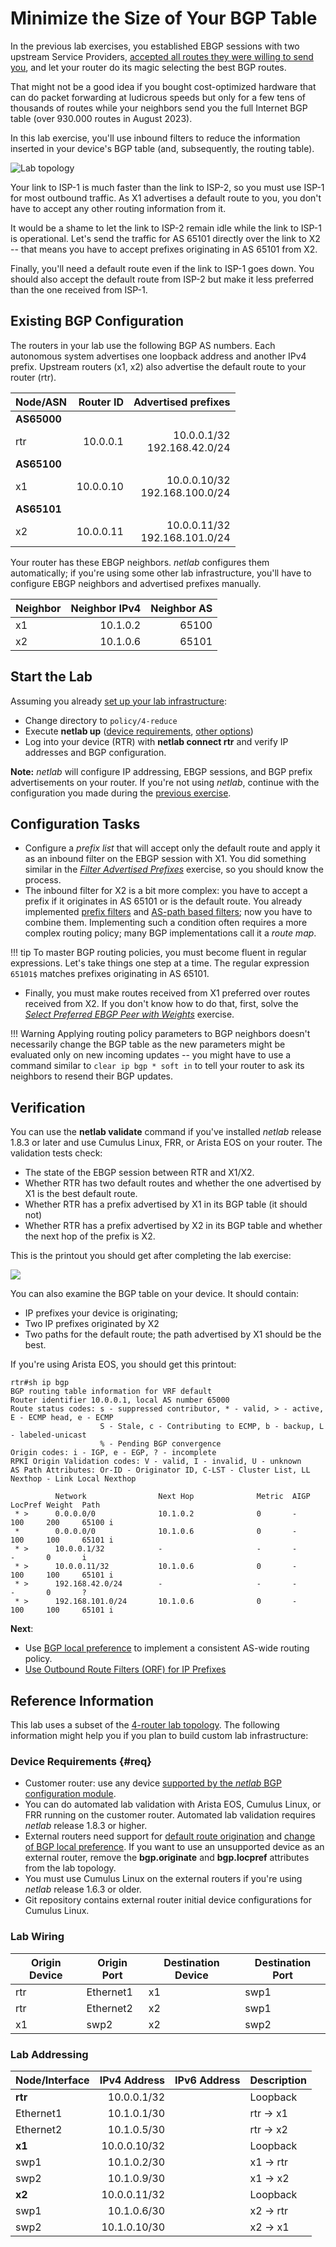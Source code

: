 # Minimize the Size of Your BGP Table

In the previous lab exercises, you established EBGP sessions with two upstream Service Providers, [accepted all routes they were willing to send you](../basic/2-multihomed.md), and let your router do its magic selecting the best BGP routes.

That might not be a good idea if you bought cost-optimized hardware that can do packet forwarding at ludicrous speeds but only for a few tens of thousands of routes while your neighbors send you the full Internet BGP table (over 930.000 routes in August 2023).

In this lab exercise, you'll use inbound filters to reduce the information inserted in your device's BGP table (and, subsequently, the routing table).

![Lab topology](topology-reduce.png)

Your link to ISP-1 is much faster than the link to ISP-2, so you must use ISP-1 for most outbound traffic. As X1 advertises a default route to you, you don't have to accept any other routing information from it.

It would be a shame to let the link to ISP-2 remain idle while the link to ISP-1 is operational. Let's send the traffic for AS 65101 directly over the link to X2 -- that means you have to accept prefixes originating in AS 65101 from X2.

Finally, you'll need a default route even if the link to ISP-1 goes down. You should also accept the default route from ISP-2 but make it less preferred than the one received from ISP-1.

## Existing BGP Configuration

The routers in your lab use the following BGP AS numbers. Each autonomous system advertises one loopback address and another IPv4 prefix. Upstream routers (x1, x2) also advertise the default route to your router (rtr).

| Node/ASN | Router ID | Advertised prefixes |
|----------|----------:|--------------------:|
| **AS65000** ||
| rtr | 10.0.0.1 | 10.0.0.1/32<br>192.168.42.0/24 |
| **AS65100** ||
| x1 | 10.0.0.10 | 10.0.0.10/32<br>192.168.100.0/24 |
| **AS65101** ||
| x2 | 10.0.0.11 | 10.0.0.11/32<br>192.168.101.0/24 |

Your router has these EBGP neighbors. _netlab_ configures them automatically; if you're using some other lab infrastructure, you'll have to configure EBGP neighbors and advertised prefixes manually.

| Neighbor | Neighbor IPv4 | Neighbor AS |
|----------|--------------:|------------:|
| x1 | 10.1.0.2 | 65100 |
| x2 | 10.1.0.6 | 65101 |

## Start the Lab

Assuming you already [set up your lab infrastructure](../1-setup.md):

* Change directory to `policy/4-reduce`
* Execute **netlab up** ([device requirements](#req), [other options](../external/index.md))
* Log into your device (RTR) with **netlab connect rtr** and verify IP addresses and BGP configuration.

**Note:** *netlab* will configure IP addressing, EBGP sessions, and BGP prefix advertisements on your router. If you're not using *netlab*, continue with the configuration you made during the [previous exercise](3-prefix.md).

## Configuration Tasks

* Configure a *prefix list* that will accept only the default route and apply it as an inbound filter on the EBGP session with X1. You did something similar in the _[Filter Advertised Prefixes](3-prefix.md)_ exercise, so you should know the process.
* The inbound filter for X2 is a bit more complex: you have to accept a prefix if it originates in AS 65101 or is the default route. You already implemented [prefix filters](3-prefix.md) and [AS-path based filters](2-stop-transit.md); now you have to combine them. Implementing such a condition often requires a more complex routing policy; many BGP implementations call it a *route map*. 

!!! tip
    To master BGP routing policies, you must become fluent in regular expressions. Let's take things one step at a time. The regular expression `65101$` matches prefixes originating in AS 65101.

* Finally, you must make routes received from X1 preferred over routes received from X2. If you don't know how to do that, first, solve the _[Select Preferred EBGP Peer with Weights](1-weights.md)_ exercise.

!!! Warning
    Applying routing policy parameters to BGP neighbors doesn't necessarily change the BGP table as the new parameters might be evaluated only on new incoming updates -- you might have to use a command similar to `clear ip bgp * soft in` to tell your router to ask its neighbors to resend their BGP updates.

## Verification

You can use the **netlab validate** command if you've installed *netlab* release 1.8.3 or later and use Cumulus Linux, FRR, or Arista EOS on your router. The validation tests check:

* The state of the EBGP session between RTR and X1/X2.
* Whether RTR has two default routes and whether the one advertised by X1 is the best default route.
* Whether RTR has a prefix advertised by X1 in its BGP table (it should not)
* Whether RTR has a prefix advertised by X2 in its BGP table and whether the next hop of the prefix is X2.

This is the printout you should get after completing the lab exercise:

![](policy-reduce-validate.png)

You can also examine the BGP table on your device. It should contain:

* IP prefixes your device is originating;
* Two IP prefixes originated by X2
* Two paths for the default route; the path advertised by X1 should be the best.

If you're using Arista EOS, you should get this printout:

```
rtr#sh ip bgp
BGP routing table information for VRF default
Router identifier 10.0.0.1, local AS number 65000
Route status codes: s - suppressed contributor, * - valid, > - active, E - ECMP head, e - ECMP
                    S - Stale, c - Contributing to ECMP, b - backup, L - labeled-unicast
                    % - Pending BGP convergence
Origin codes: i - IGP, e - EGP, ? - incomplete
RPKI Origin Validation codes: V - valid, I - invalid, U - unknown
AS Path Attributes: Or-ID - Originator ID, C-LST - Cluster List, LL Nexthop - Link Local Nexthop

          Network                Next Hop              Metric  AIGP       LocPref Weight  Path
 * >      0.0.0.0/0              10.1.0.2              0       -          100     200     65100 i
 *        0.0.0.0/0              10.1.0.6              0       -          100     100     65101 i
 * >      10.0.0.1/32            -                     -       -          -       0       i
 * >      10.0.0.11/32           10.1.0.6              0       -          100     100     65101 i
 * >      192.168.42.0/24        -                     -       -          -       0       ?
 * >      192.168.101.0/24       10.1.0.6              0       -          100     100     65101 i
```

**Next**:

* Use [BGP local preference](5-local-preference.md) to implement a consistent AS-wide routing policy.
* [Use Outbound Route Filters (ORF) for IP Prefixes](f-orf.md)

## Reference Information

This lab uses a subset of the [4-router lab topology](../external/4-router.md). The following information might help you if you plan to build custom lab infrastructure:

### Device Requirements {#req}

* Customer router: use any device [supported by the _netlab_ BGP configuration module](https://netlab.tools/platforms/#platform-routing-support).
* You can do automated lab validation with Arista EOS, Cumulus Linux, or FRR running on the customer router. Automated lab validation requires _netlab_ release 1.8.3 or higher.
* External routers need support for [default route origination](https://netlab.tools/plugins/bgp.session/#platform-support) and [change of BGP local preference](https://netlab.tools/plugins/bgp.policy/#platform-support). If you want to use an unsupported device as an external router, remove the **bgp.originate** and **bgp.locpref** attributes from the lab topology.
* You must use Cumulus Linux on the external routers if you're using _netlab_ release 1.6.3 or older.
* Git repository contains external router initial device configurations for Cumulus Linux.

### Lab Wiring

| Origin Device | Origin Port | Destination Device | Destination Port |
|---------------|-------------|--------------------|------------------|
| rtr | Ethernet1 | x1 | swp1 |
| rtr | Ethernet2 | x2 | swp1 |
| x1 | swp2 | x2 | swp2 |

### Lab Addressing

| Node/Interface | IPv4 Address | IPv6 Address | Description |
|----------------|-------------:|-------------:|-------------|
| **rtr** |  10.0.0.1/32 |  | Loopback |
| Ethernet1 | 10.1.0.1/30 |  | rtr -> x1 |
| Ethernet2 | 10.1.0.5/30 |  | rtr -> x2 |
| **x1** |  10.0.0.10/32 |  | Loopback |
| swp1 | 10.1.0.2/30 |  | x1 -> rtr |
| swp2 | 10.1.0.9/30 |  | x1 -> x2 |
| **x2** |  10.0.0.11/32 |  | Loopback |
| swp1 | 10.1.0.6/30 |  | x2 -> rtr |
| swp2 | 10.1.0.10/30 |  | x2 -> x1 |
